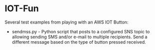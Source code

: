 # IOT-Fun
Several test examples from playing with an AWS IOT Button:

* sendmss.py - Python script that posts to a configured SNS topic to allowing sending SMS and/or e-mail to multiple recipients.  Send a different message based on the type of button pressed received.